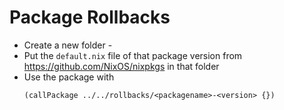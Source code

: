 # Package Rollbacks

- Create a new folder <packagename>-<version>
- Put the `default.nix` file of that package version from https://github.com/NixOS/nixpkgs in that folder
- Use the package with
  ```
  (callPackage ../../rollbacks/<packagename>-<version> {})
  ```
